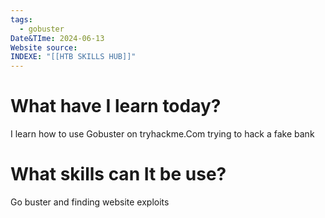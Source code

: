 ```yaml
---
tags:
  - gobuster
Date&TIme: 2024-06-13
Website source: 
INDEXE: "[[HTB SKILLS HUB]]"
---
```


# What have I learn today?

I learn how to use Gobuster on tryhackme.Com trying to hack a fake bank



# What skills can It be use?

Go buster and finding website exploits